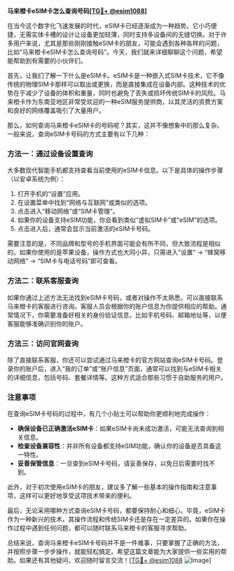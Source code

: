 **马来橙卡eSIM卡怎么查询号码[[TG💪+ @esim1088](https://t.me/s/esim1088)]**

在当今这个数字化飞速发展的时代，eSIM卡已经逐渐成为一种趋势。它小巧便捷，无需实体卡槽的设计让设备更加轻薄，同时支持多设备间的无缝切换。对于许多用户来说，尤其是那些刚刚接触eSIM卡的朋友，可能会遇到各种各样的问题，比如“马来橙卡eSIM卡怎么查询号码”。今天，我们就来详细聊聊这个问题，希望能帮助到有需要的小伙伴们。

首先，让我们了解一下什么是eSIM卡。eSIM卡是一种嵌入式SIM卡技术，它不像传统的物理SIM卡那样可以取出或更换，而是直接集成在设备内部。这种技术的优势在于减少了设备的体积和重量，同时也避免了丢失或损坏传统SIM卡的风险。马来橙卡作为东南亚地区非常受欢迎的一种eSIM服务提供商，以其灵活的资费方案和良好的网络覆盖吸引了大量用户。

那么，如何查询马来橙卡eSIM卡的号码呢？其实，这并不像想象中的那么复杂。一般来说，查询eSIM卡号码的方式主要有以下几种：

### 方法一：通过设备设置查询

大多数现代智能手机都支持查看当前使用的eSIM卡信息。以下是具体的操作步骤（以安卓系统为例）：

1. 打开手机的“设置”应用。
2. 在设置菜单中找到“网络与互联网”或类似的选项。
3. 点击进入“移动网络”或“SIM卡管理”。
4. 如果你的设备支持eSIM功能，你会看到类似“虚拟SIM卡”或“eSIM”的选项。
5. 点击进入后，通常会显示当前激活的eSIM卡号码。

需要注意的是，不同品牌和型号的手机界面可能会有所不同，但大致流程是相似的。如果你使用的是苹果设备，操作方式也大同小异，只需进入“设置” -> “蜂窝移动网络” -> “SIM卡与电话号码”即可查看。

### 方法二：联系客服查询

如果你通过上述方法无法找到eSIM卡号码，或者对操作不太熟悉，可以直接联系马来橙卡的客服进行咨询。客服人员会根据你的账户信息为你提供相应的帮助。通常情况下，你需要准备好相关的身份验证信息，比如手机号码、邮箱地址等，以便客服能够准确识别你的账户。

### 方法三：访问官网查询

除了直接联系客服，你还可以尝试通过马来橙卡的官方网站查询eSIM卡号码。登录你的账户后，进入“我的订单”或“账户信息”页面，通常可以找到与eSIM卡相关的详细信息，包括号码、套餐详情等。这种方式适合那些习惯于自助服务的用户。

### 注意事项

在查询eSIM卡号码的过程中，有几个小贴士可以帮助你更顺利地完成操作：

- **确保设备已正确激活eSIM卡**：如果eSIM卡尚未成功激活，可能无法查询到相关信息。
- **检查设备兼容性**：并非所有设备都支持eSIM功能，确认你的设备是否具备这一特性。
- **妥善保管信息**：一旦查到eSIM卡号码，请妥善保存，以免日后需要时找不到。

此外，对于初次使用eSIM卡的朋友，建议多了解一些基本的操作指南和注意事项，这样可以更好地享受这项技术带来的便利。

最后，无论采用哪种方式查询eSIM卡号码，都要保持耐心和细心。毕竟，eSIM卡作为一种新兴的技术，其操作流程和传统SIM卡还是存在一定差异的。如果你在操作过程中遇到任何问题，都可以随时联系马来橙卡的客服寻求帮助。

总结来说，查询马来橙卡eSIM卡号码并不是一件难事，只要掌握了正确的方法，并按照步骤一步步操作，就能轻松搞定。希望这篇文章能为大家提供一些实用的帮助。如果还有其他疑问，欢迎随时留言交流！[[TG💪+ @esim1088](https://t.me/s/esim1088) ![Image](https://i.postimg.cc/4NQfJmqS/Snipaste-2025-05-13-00-14-12.png)]